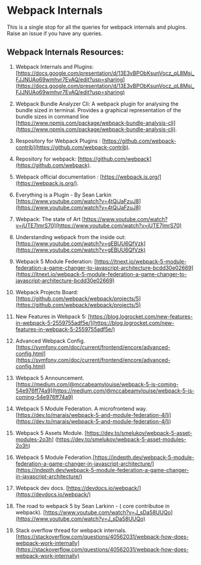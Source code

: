 # Webpack Internals
This is a single stop for all the queries for webpack internals and plugins. Raise an issue if you have any queries.

## Webpack Internals Resources:

1. Webpack Internals and Plugins: [https://docs.google.com/presentation/d/13E3vBPObKsunVocz_qL8Msj_FJJNUAo69wmhyr7EvAQ/edit?usp=sharing](https://docs.google.com/presentation/d/13E3vBPObKsunVocz_qL8Msj_FJJNUAo69wmhyr7EvAQ/edit?usp=sharing)

2. Webpack Bundle Analyzer Cli: A webpack plugin for analysing the bundle sized in terminal. Provides a graphical representation of the bundle sizes in command line [https://www.npmjs.com/package/webpack-bundle-analysis-cli](https://www.npmjs.com/package/webpack-bundle-analysis-cli).

3. Respository for Webpack Plugins : [https://github.com/webpack-contrib](https://github.com/webpack-contrib).

4. Repository for webpack: [https://github.com/webpack](https://github.com/webpack).

5. Webpack official documentation : [https://webpack.js.org/](https://webpack.js.org/).

6. Everything is a Plugin - By Sean Larkin [https://www.youtube.com/watch?v=4tQiJaFzuJ8](https://www.youtube.com/watch?v=4tQiJaFzuJ8)

7. Webpack: The state of Art [https://www.youtube.com/watch?v=jUTE7lmrS70](https://www.youtube.com/watch?v=jUTE7lmrS70)

8. Understanding webpack from the inside out: [https://www.youtube.com/watch?v=gEBUU6QfVzk](https://www.youtube.com/watch?v=gEBUU6QfVzk)

9. Webpack 5 Module Federation: [https://itnext.io/webpack-5-module-federation-a-game-changer-to-javascript-architecture-bcdd30e02669](https://itnext.io/webpack-5-module-federation-a-game-changer-to-javascript-architecture-bcdd30e02669)

10. Webpack Projects Board: [https://github.com/webpack/webpack/projects/5](https://github.com/webpack/webpack/projects/5)

11. New Features in Webpack 5: [https://blog.logrocket.com/new-features-in-webpack-5-2559755adf5e/](https://blog.logrocket.com/new-features-in-webpack-5-2559755adf5e/)

12. Advanced Webpack Config.[https://symfony.com/doc/current/frontend/encore/advanced-config.html](https://symfony.com/doc/current/frontend/encore/advanced-config.html)

13. Webpack 5 Announcement. [https://medium.com/@mccabeamylouise/webpack-5-is-coming-54e976ff74a9](https://medium.com/@mccabeamylouise/webpack-5-is-coming-54e976ff74a9)

14. Webpack 5 Module Federation. A microfrontend way. [https://dev.to/marais/webpack-5-and-module-federation-4j1i] (https://dev.to/marais/webpack-5-and-module-federation-4j1i)

15. Webpack 5 Assets Module. [https://dev.to/smelukov/webpack-5-asset-modules-2o3h] (https://dev.to/smelukov/webpack-5-asset-modules-2o3h)

16. Webpack 5 Module Federation.[https://indepth.dev/webpack-5-module-federation-a-game-changer-in-javascript-architecture/](https://indepth.dev/webpack-5-module-federation-a-game-changer-in-javascript-architecture/)

17. Webpack dev docs. [https://devdocs.io/webpack/](https://devdocs.io/webpack/)

18. The road to webpack 5 by Sean Larkinn - ( core contributoe in webpack). [https://www.youtube.com/watch?v=J_sDa58UUQo](https://www.youtube.com/watch?v=J_sDa58UUQo)

19. Stack overflow thread for webpack internals. [https://stackoverflow.com/questions/40562031/webpack-how-does-webpack-work-internally](https://stackoverflow.com/questions/40562031/webpack-how-does-webpack-work-internally)

